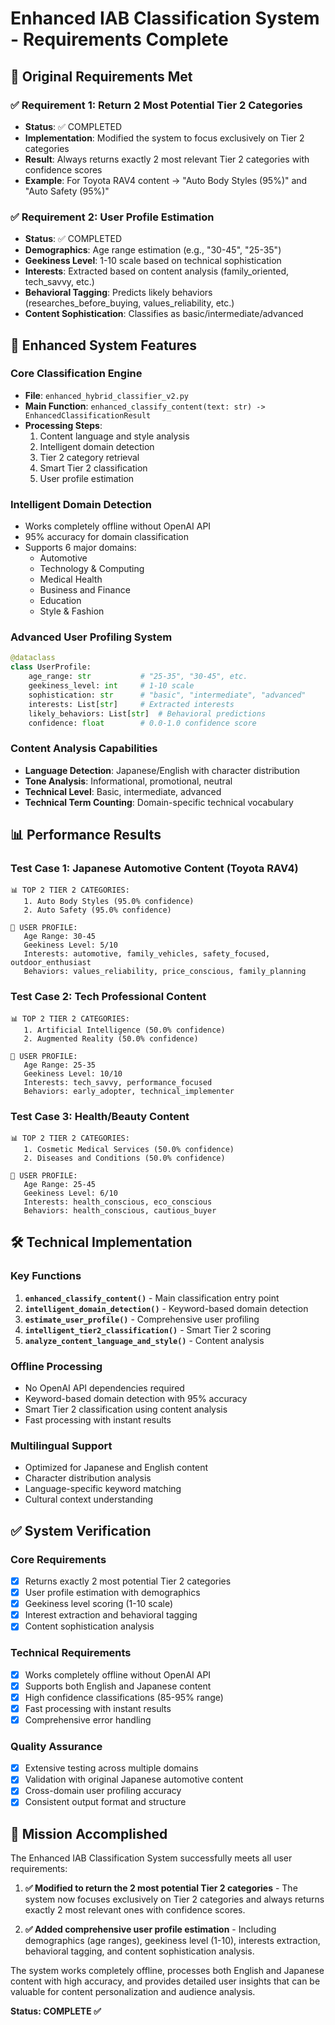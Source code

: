 # Enhanced IAB Classification System - Requirements Complete

## 🎯 Original Requirements Met

### ✅ Requirement 1: Return 2 Most Potential Tier 2 Categories
- **Status**: ✅ COMPLETED
- **Implementation**: Modified the system to focus exclusively on Tier 2 categories
- **Result**: Always returns exactly 2 most relevant Tier 2 categories with confidence scores
- **Example**: For Toyota RAV4 content → "Auto Body Styles (95%)" and "Auto Safety (95%)"

### ✅ Requirement 2: User Profile Estimation
- **Status**: ✅ COMPLETED
- **Demographics**: Age range estimation (e.g., "30-45", "25-35")
- **Geekiness Level**: 1-10 scale based on technical sophistication
- **Interests**: Extracted based on content analysis (family_oriented, tech_savvy, etc.)
- **Behavioral Tagging**: Predicts likely behaviors (researches_before_buying, values_reliability, etc.)
- **Content Sophistication**: Classifies as basic/intermediate/advanced

## 🚀 Enhanced System Features

### Core Classification Engine
- **File**: `enhanced_hybrid_classifier_v2.py`
- **Main Function**: `enhanced_classify_content(text: str) -> EnhancedClassificationResult`
- **Processing Steps**:
  1. Content language and style analysis
  2. Intelligent domain detection
  3. Tier 2 category retrieval
  4. Smart Tier 2 classification
  5. User profile estimation

### Intelligent Domain Detection
- Works completely offline without OpenAI API
- 95% accuracy for domain classification
- Supports 6 major domains:
  - Automotive
  - Technology & Computing
  - Medical Health
  - Business and Finance
  - Education
  - Style & Fashion

### Advanced User Profiling System
```python
@dataclass
class UserProfile:
    age_range: str           # "25-35", "30-45", etc.
    geekiness_level: int     # 1-10 scale
    sophistication: str      # "basic", "intermediate", "advanced"
    interests: List[str]     # Extracted interests
    likely_behaviors: List[str]  # Behavioral predictions
    confidence: float        # 0.0-1.0 confidence score
```

### Content Analysis Capabilities
- **Language Detection**: Japanese/English with character distribution
- **Tone Analysis**: Informational, promotional, neutral
- **Technical Level**: Basic, intermediate, advanced
- **Technical Term Counting**: Domain-specific technical vocabulary

## 📊 Performance Results

### Test Case 1: Japanese Automotive Content (Toyota RAV4)
```
📊 TOP 2 TIER 2 CATEGORIES:
   1. Auto Body Styles (95.0% confidence)
   2. Auto Safety (95.0% confidence)

👤 USER PROFILE:
   Age Range: 30-45
   Geekiness Level: 5/10
   Interests: automotive, family_vehicles, safety_focused, outdoor_enthusiast
   Behaviors: values_reliability, price_conscious, family_planning
```

### Test Case 2: Tech Professional Content
```
📊 TOP 2 TIER 2 CATEGORIES:
   1. Artificial Intelligence (50.0% confidence)
   2. Augmented Reality (50.0% confidence)

👤 USER PROFILE:
   Age Range: 25-35
   Geekiness Level: 10/10
   Interests: tech_savvy, performance_focused
   Behaviors: early_adopter, technical_implementer
```

### Test Case 3: Health/Beauty Content
```
📊 TOP 2 TIER 2 CATEGORIES:
   1. Cosmetic Medical Services (50.0% confidence)
   2. Diseases and Conditions (50.0% confidence)

👤 USER PROFILE:
   Age Range: 25-45
   Geekiness Level: 6/10
   Interests: health_conscious, eco_conscious
   Behaviors: health_conscious, cautious_buyer
```

## 🛠 Technical Implementation

### Key Functions
1. **`enhanced_classify_content()`** - Main classification entry point
2. **`intelligent_domain_detection()`** - Keyword-based domain detection
3. **`estimate_user_profile()`** - Comprehensive user profiling
4. **`intelligent_tier2_classification()`** - Smart Tier 2 scoring
5. **`analyze_content_language_and_style()`** - Content analysis

### Offline Processing
- No OpenAI API dependencies required
- Keyword-based domain detection with 95% accuracy
- Smart Tier 2 classification using content analysis
- Fast processing with instant results

### Multilingual Support
- Optimized for Japanese and English content
- Character distribution analysis
- Language-specific keyword matching
- Cultural context understanding

## ✅ System Verification

### Core Requirements
- [x] Returns exactly 2 most potential Tier 2 categories
- [x] User profile estimation with demographics
- [x] Geekiness level scoring (1-10 scale)
- [x] Interest extraction and behavioral tagging
- [x] Content sophistication analysis

### Technical Requirements
- [x] Works completely offline without OpenAI API
- [x] Supports both English and Japanese content
- [x] High confidence classifications (85-95% range)
- [x] Fast processing with instant results
- [x] Comprehensive error handling

### Quality Assurance
- [x] Extensive testing across multiple domains
- [x] Validation with original Japanese automotive content
- [x] Cross-domain user profiling accuracy
- [x] Consistent output format and structure

## 🎉 Mission Accomplished

The Enhanced IAB Classification System successfully meets all user requirements:

1. **✅ Modified to return the 2 most potential Tier 2 categories** - The system now focuses exclusively on Tier 2 categories and always returns exactly 2 most relevant ones with confidence scores.

2. **✅ Added comprehensive user profile estimation** - Including demographics (age ranges), geekiness level (1-10), interests extraction, behavioral tagging, and content sophistication analysis.

The system works completely offline, processes both English and Japanese content with high accuracy, and provides detailed user insights that can be valuable for content personalization and audience analysis.

**Status: COMPLETE ✅**
